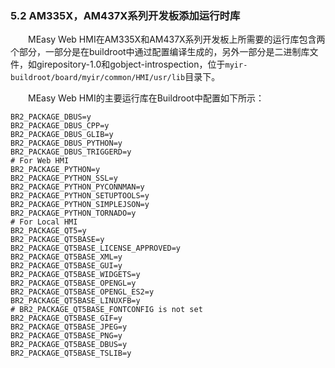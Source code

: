 ### 5.2  AM335X，AM437X系列开发板添加运行时库

&emsp;&emsp;MEasy Web HMI在AM335X和AM437X系列开发板上所需要的运行库包含两个部分，一部分是在buildroot中通过配置编译生成的，另外一部分是二进制库文件，如girepository-1.0和gobject-introspection，位于`myir-buildroot/board/myir/common/HMI/usr/lib`目录下。

&emsp;&emsp;MEasy Web HMI的主要运行库在Buildroot中配置如下所示：

```
BR2_PACKAGE_DBUS=y
BR2_PACKAGE_DBUS_CPP=y
BR2_PACKAGE_DBUS_GLIB=y
BR2_PACKAGE_DBUS_PYTHON=y
BR2_PACKAGE_DBUS_TRIGGERD=y
# For Web HMI
BR2_PACKAGE_PYTHON=y
BR2_PACKAGE_PYTHON_SSL=y
BR2_PACKAGE_PYTHON_PYCONNMAN=y
BR2_PACKAGE_PYTHON_SETUPTOOLS=y
BR2_PACKAGE_PYTHON_SIMPLEJSON=y
BR2_PACKAGE_PYTHON_TORNADO=y
# For Local HMI
BR2_PACKAGE_QT5=y
BR2_PACKAGE_QT5BASE=y
BR2_PACKAGE_QT5BASE_LICENSE_APPROVED=y
BR2_PACKAGE_QT5BASE_XML=y
BR2_PACKAGE_QT5BASE_GUI=y
BR2_PACKAGE_QT5BASE_WIDGETS=y
BR2_PACKAGE_QT5BASE_OPENGL=y
BR2_PACKAGE_QT5BASE_OPENGL_ES2=y
BR2_PACKAGE_QT5BASE_LINUXFB=y
# BR2_PACKAGE_QT5BASE_FONTCONFIG is not set
BR2_PACKAGE_QT5BASE_GIF=y
BR2_PACKAGE_QT5BASE_JPEG=y
BR2_PACKAGE_QT5BASE_PNG=y
BR2_PACKAGE_QT5BASE_DBUS=y
BR2_PACKAGE_QT5BASE_TSLIB=y

```